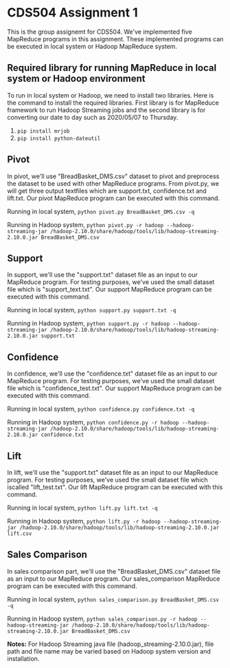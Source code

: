 # CDS504 Assignment 1
This is the group assignemt for CDS504. We've implemented five MapReduce programs in this assignment. These implemented programs can be executed in local system or Hadoop MapReduce system.

## Required library for running MapReduce in local system or Hadoop environment
To run in local system or Hadoop, we need to install two libraries. Here is the command to install the required libraries. First library is for MapReduce framework to run Hadoop Streaming jobs and the second library is for converting our date to day such as 2020/05/07 to Thursday.

1. `pip install mrjob`
2. `pip install python-dateutil`

## Pivot
In pivot, we'll use "BreadBasket_DMS.csv" dataset to pivot and preprocess the dataset to be used with other MapReduce programs. From pivot.py, we will get three output textfiles which are support.txt, confidence.txt and lift.txt. Our pivot MapReduce program can be executed with this command.

Running in local system,
`python pivot.py BreadBasket_DMS.csv -q`

Running in Hadoop system,
`python pivot.py -r hadoop --hadoop-streaming-jar /hadoop-2.10.0/share/hadoop/tools/lib/hadoop-streaming-2.10.0.jar BreadBasket_DMS.csv`

## Support
In support, we'll use the "support.txt" dataset file as an input to our MapReduce program. For testing purposes, we've used the small dataset file which is "support_text.txt". Our support MapReduce program can be executed with this command.

Running in local system,
`python support.py support.txt -q`

Running in Hadoop system,
`python support.py -r hadoop --hadoop-streaming-jar /hadoop-2.10.0/share/hadoop/tools/lib/hadoop-streaming-2.10.0.jar support.txt`


## Confidence 
In confidence, we'll use the "confidence.txt" dataset file as an input to our MapReduce program. For testing purposes, we've used the small dataset file which is "confidence_test.txt". Our support MapReduce program can be executed with this command.

Running in local system,
`python confidence.py confidence.txt -q`

Running in Hadoop system,
`python confidence.py -r hadoop --hadoop-streaming-jar /hadoop-2.10.0/share/hadoop/tools/lib/hadoop-streaming-2.10.0.jar confidence.txt`


## Lift
In lift, we'll use the "support.txt" dataset file as an input to our MapReduce program. For testing purposes, we've used the small dataset file which iscalled "lift_test.txt". Our lift MapReduce program can be executed with this command.

Running in local system,
`python lift.py lift.txt -q`

Running in Hadoop system,
`python lift.py -r hadoop --hadoop-streaming-jar /hadoop-2.10.0/share/hadoop/tools/lib/hadoop-streaming-2.10.0.jar lift.csv`

## Sales Comparison
In sales comparison part, we'll use the "BreadBasket_DMS.csv" dataset file as an input to our MapReduce program. Our sales_comparison MapReduce program can be executed with this command.

Running in local system,
`python sales_comparison.py BreadBasket_DMS.csv -q`

Running in Hadoop system,
`python sales_comparison.py -r hadoop --hadoop-streaming-jar /hadoop-2.10.0/share/hadoop/tools/lib/hadoop-streaming-2.10.0.jar BreadBasket_DMS.csv`

**Notes:**
For Hadoop Streaming java file (hadoop_streaming-2.10.0.jar), file path and file name may be varied based on Hadoop system version and installation.
